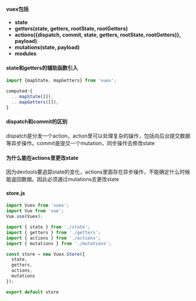 #### vuex包括

- **state**
- **getters(state, getters, rootState, rootGetters)**
- **actions({dispatch, commit, state, getters, rootState, rootGetters)}, payload)**
- **mutations(state, payload)**
- **modules**



#### state和getters的辅助函数引入

```js
import {mapState, mapGetters} from 'vuex';

computed:{
  ...mapState([]),
  ...mapGetters([]),
}
```



#### dispatch和commit的区别

dispatch是分发一个action，action里可以处理复杂的操作，包括向后台提交数据等异步操作。commit是提交一个mutation，同步操作去修改state



#### 为什么能在actions里更改state

因为devtools要追踪state的变化，actions里面存在异步操作，不能确定什么时候能返回数据。因此必须通过mutations去更改state



#### store.js

````js
import Vuex from 'vuex';
import Vue from 'vue';
Vue.use(Vuex);

import { state } from './state';
import { getters } from './getters';
import { actions } from './actions';
import { mutations } from './mutations';

const store = new Vuex.Store({
  state,
  getters,
  actions,
  mutations
});

export default store
````



